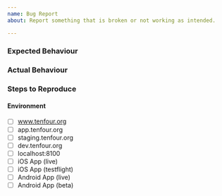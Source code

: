 ```yaml
---
name: Bug Report
about: Report something that is broken or not working as intended.

---
```


### Expected Behaviour

### Actual Behaviour

### Steps to Reproduce

#### Environment
- [ ] www.tenfour.org
- [ ] app.tenfour.org
- [ ] staging.tenfour.org
- [ ] dev.tenfour.org
- [ ] localhost:8100
- [ ] iOS App (live)
- [ ] iOS App (testflight)
- [ ] Android App (live)
- [ ] Android App (beta)
